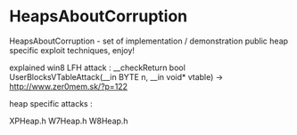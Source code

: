 HeapsAboutCorruption
====================

HeapsAboutCorruption - set of implementation / demonstration public heap specific exploit techniques, enjoy!


explained win8 LFH attack : 
__checkReturn bool UserBlocksVTableAttack(__in BYTE n, __in void* vtable)
-> http://www.zer0mem.sk/?p=122


heap specific attacks :

XPHeap.h
W7Heap.h
W8Heap.h
